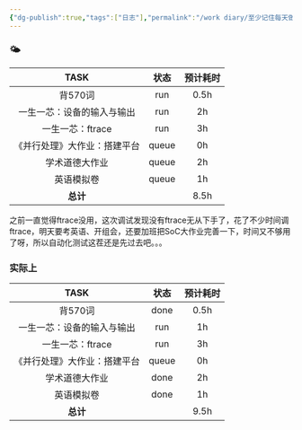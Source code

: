 ```yaml
---
{"dg-publish":true,"tags":["日志"],"permalink":"/work diary/至少记住每天做了什么/2024-05-31：周五/","dgPassFrontmatter":true}
---
```


### 🌤

|      TASK      |  状态   | 预计耗时 |
| :------------: | :---: | :--: |
|     背570词      |  run  | 0.5h |
| 一生一芯：设备的输入与输出  |  run  |  2h  |
|  一生一芯：ftrace   |  run  |  3h  |
| 《并行处理》大作业：搭建平台 | queue |  0h  |
|    学术道德大作业     | queue |  2h  |
|     英语模拟卷      | queue |  1h  |
|     **总计**     |       | 8.5h |
之前一直觉得ftrace没用，这次调试发现没有ftrace无从下手了，花了不少时间调ftrace，明天要考英语、开组会，还要加班把SoC大作业完善一下，时间又不够用了呀，所以自动化测试这茬还是先过去吧。。。
### 实际上
|      TASK      |  状态   | 预计耗时 |
| :------------: | :---: | :--: |
|     背570词      | done  | 0.5h |
| 一生一芯：设备的输入与输出  |  run  |  1h  |
|  一生一芯：ftrace   |  run  |  3h  |
| 《并行处理》大作业：搭建平台 | queue |  0h  |
|    学术道德大作业     | done  |  2h  |
|     英语模拟卷      | done  |  1h  |
|     **总计**     |       | 9.5h |
